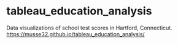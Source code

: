 # tableau_education_analysis
Data visualizations of school test scores in Hartford, Connecticut. 
https://musse32.github.io/tableau_education_analysis/
